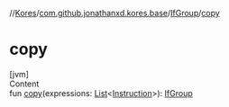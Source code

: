 //[Kores](../../index.md)/[com.github.jonathanxd.kores.base](../index.md)/[IfGroup](index.md)/[copy](copy.md)



# copy  
[jvm]  
Content  
fun [copy](copy.md)(expressions: [List](https://kotlinlang.org/api/latest/jvm/stdlib/kotlin.collections/-list/index.html)<[Instruction](../../com.github.jonathanxd.kores/-instruction/index.md)>): [IfGroup](index.md)  



